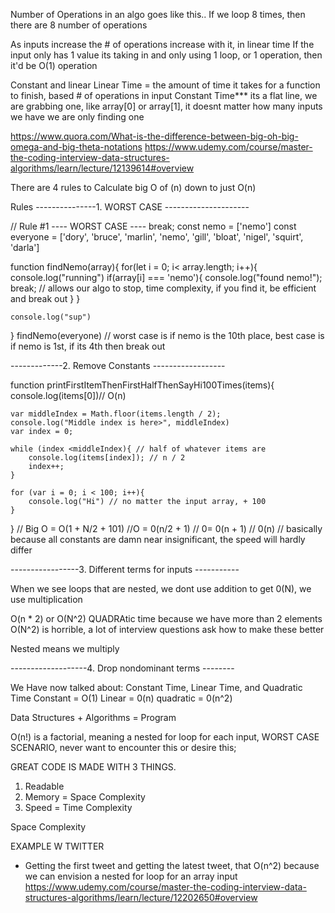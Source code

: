 Number of Operations in an algo goes like this.. If we loop 8 times, then there are 8 number of operations

As inputs increase the # of operations increase with it, in linear time
If the input only has 1 value its taking in and only using 1 loop, or 1 operation, then it'd be O(1) operation

Constant and linear
    Linear Time = the amount of time it takes for a function to finish, based # of operations in input
    Constant Time*** its a flat line, we are grabbing one, like array[0] or array[1], it doesnt matter how many inputs we have we are only finding one


https://www.quora.com/What-is-the-difference-between-big-oh-big-omega-and-big-theta-notations
https://www.udemy.com/course/master-the-coding-interview-data-structures-algorithms/learn/lecture/12139614#overview

There are 4 rules to Calculate big O of (n) down to just O(n)

Rules
---------------1. WORST CASE ---------------------

// Rule #1 ---- WORST CASE ---- break;
const nemo = ['nemo']
const everyone = ['dory', 'bruce', 'marlin', 'nemo', 'gill', 'bloat', 'nigel', 'squirt', 'darla']

function findNemo(array){
    for(let i = 0; i< array.length; i++){
        console.log("running")
        if(array[i] === 'nemo'){
            console.log("found nemo!");
            break; // allows our algo to stop, time complexity, if you find it, be efficient and break out
        }
    }

    console.log("sup")
}
findNemo(everyone)
// worst case is if nemo is the 10th place, best case is if nemo is 1st, if its 4th then break out




-------------2. Remove Constants ------------------

function printFirstItemThenFirstHalfThenSayHi100Times(items){
    console.log(items[0])// O(n)

    var middleIndex = Math.floor(items.length / 2);
    console.log("Middle index is here>", middleIndex)
    var index = 0;

    while (index <middleIndex){ // half of whatever items are
        console.log(items[index]); // n / 2
        index++;
    }

    for (var i = 0; i < 100; i++){
        console.log("Hi") // no matter the input array, + 100
    }
}
// Big O = O(1 + N/2 + 101)
//O = 0(n/2 + 1)
// 0= 0(n + 1)
// 0(n)
// basically because all constants are damn near insignificant, the speed will hardly differ



-----------------3. Different terms for inputs -----------


When we see loops that are nested, we dont use addition to get 0(N), we use multiplication

O(n * 2) or O(N^2)
QUADRAtic time because we have more than 2 elements
O(N^2) is horrible, a lot of interview questions ask how to make these better

Nested means we multiply

-------------------4. Drop nondominant terms --------

We Have now talked about: Constant Time, Linear Time, and Quadratic Time
Constant = O(1)
Linear = 0(n)
quadratic = 0(n^2)

Data Structures + Algorithms = Program


O(n!) is a factorial, meaning a nested for loop for each input, WORST CASE SCENARIO,
never want to encounter this or desire this;

GREAT CODE IS MADE WITH 3 THINGS.
1. Readable
2. Memory = Space Complexity
3. Speed = Time Complexity



Space Complexity 


EXAMPLE W TWITTER
 * Getting the first tweet and getting the latest tweet, that O(n^2) because we can envision a nested for loop for an array input
https://www.udemy.com/course/master-the-coding-interview-data-structures-algorithms/learn/lecture/12202650#overview